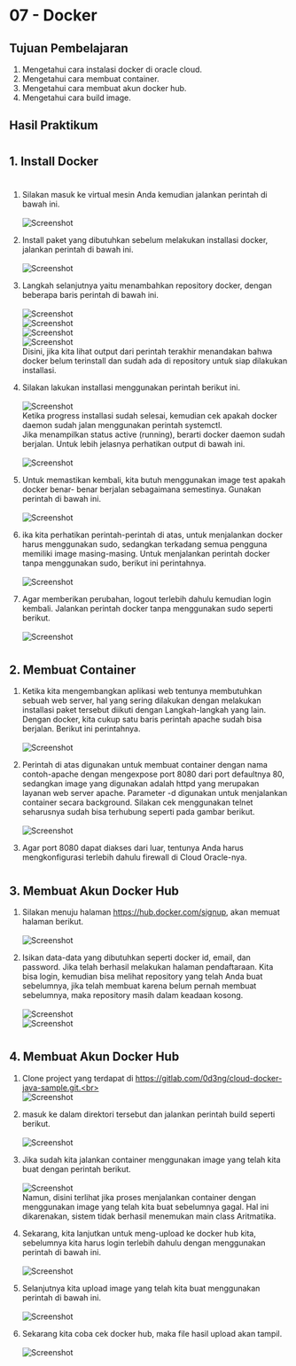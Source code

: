 # 07 - Docker

## Tujuan Pembelajaran

1. Mengetahui cara instalasi docker di oracle cloud.
2. Mengetahui cara membuat container.
3. Mengetahui cara membuat akun docker hub.
4. Mengetahui cara build image.

## Hasil Praktikum

#
## 1. Install Docker 
# 

1. Silakan masuk ke virtual mesin Anda kemudian jalankan perintah di bawah ini.<br><br>
![Screenshot](img/Langkah1.png)<br>

2. Install paket yang dibutuhkan sebelum melakukan installasi docker, jalankan perintah 
di bawah ini.<br><br>
![Screenshot](img/Langkah2.png)<br>

3. Langkah  selanjutnya  yaitu  menambahkan  repository  docker,  dengan  beberapa  baris 
perintah di bawah ini.<br><br>
![Screenshot](img/Langkah3.png)<br>
![Screenshot](img/Langkah4.png)<br> 
![Screenshot](img/Langkah5.png)<br> 
![Screenshot](img/Langkah6.png)<br> 
Disini, jika kita lihat output dari perintah terakhir menandakan bahwa docker belum terinstall dan sudah ada di repository untuk siap dilakukan installasi.

4. Silakan lakukan installasi menggunakan perintah berikut ini.<br><br>
![Screenshot](img/Langkah7.png)<br>
Ketika progress installasi sudah selesai, kemudian cek apakah docker daemon sudah 
jalan menggunakan perintah systemctl.<br>
Jika menampilkan status active (running), berarti docker daemon sudah berjalan. Untuk 
lebih jelasnya perhatikan output di bawah ini. <br><br>
![Screenshot](img/Langkah8.png)<br>

5. Untuk memastikan kembali, kita butuh menggunakan image test apakah docker benar-
benar berjalan sebagaimana semestinya. Gunakan perintah di bawah ini.<br><br>
![Screenshot](img/Langkah9.png)<br> 

6. ika kita perhatikan perintah-perintah di atas, untuk menjalankan docker harus menggunakan 
sudo,  sedangkan  terkadang  semua  pengguna  memiliki  image  masing-masing.  Untuk 
menjalankan perintah docker tanpa menggunakan sudo, berikut ini perintahnya.<br><br>
![Screenshot](img/Langkah10.png)<br>

7. Agar  memberikan  perubahan,  logout  terlebih  dahulu  kemudian  login  kembali. Jalankan perintah docker tanpa menggunakan sudo seperti berikut.<br><br>
![Screenshot](img/Langkah11.png)<br>

#

## 2. Membuat Container

1. Ketika kita mengembangkan aplikasi web tentunya membutuhkan sebuah web server, hal yang 
sering dilakukan dengan melakukan installasi paket tersebut diikuti dengan Langkah-langkah 
yang lain. Dengan docker, kita cukup satu baris perintah apache sudah bisa berjalan. Berikut 
ini perintahnya.<br><br>
![Screenshot](img/Langkah12.png)<br>

2. Perintah  di  atas  digunakan  untuk  membuat  container  dengan  nama  contoh-apache  dengan 
mengexpose port 8080 dari port defaultnya 80, sedangkan image yang digunakan adalah httpd 
yang  merupakan  layanan  web  server  apache.  Parameter  -d  digunakan  untuk  menjalankan 
container secara background. Silakan cek menggunakan telnet seharusnya sudah bisa terhubung seperti pada gambar berikut.<br><br>
![Screenshot](img/Langkah13.png)<br>

3. Agar port 8080 dapat diakses dari luar, tentunya Anda harus mengkonfigurasi terlebih dahulu 
firewall di Cloud Oracle-nya.

#

## 3. Membuat Akun Docker Hub

1. Silakan menuju halaman https://hub.docker.com/signup, akan memuat halaman berikut.<br><br>
![Screenshot](img/Langkah14.png)<br>

2. Isikan  data-data  yang  dibutuhkan  seperti  docker  id,  email,  dan  password.  Jika  telah 
berhasil melakukan halaman pendaftaraan. Kita bisa login, kemudian bisa melihat repository yang telah Anda buat sebelumnya, jika telah 
membuat karena belum pernah membuat sebelumnya, maka repository masih dalam keadaan kosong.<br><br>
![Screenshot](img/Langkah15.png)<br>
![Screenshot](img/Langkah16.png)<br>

#

## 4. Membuat Akun Docker Hub


1. Clone project yang terdapat di https://gitlab.com/0d3ng/cloud-docker-java-sample.git.<br><br>
![Screenshot](img/Langkah17.png)<br> 

2. masuk ke dalam direktori tersebut dan jalankan perintah build seperti berikut.<br><br>
![Screenshot](img/Langkah18.png)<br>

3. Jika  sudah  kita jalankan  container menggunakan image yang telah kita buat dengan perintah berikut.<br><br>
![Screenshot](img/Langkah19.png)<br>
Namun, disini terlihat jika proses menjalankan container dengan menggunakan image yang telah kita buat sebelumnya gagal. Hal ini dikarenakan, sistem tidak berhasil menemukan main class Aritmatika.

4. Sekarang, kita lanjutkan untuk meng-upload ke docker hub kita, sebelumnya kita harus login terlebih dahulu dengan menggunakan perintah di bawah ini.<br><br>
![Screenshot](img/Langkah20.png)<br>

5. Selanjutnya kita upload image yang telah kita buat menggunakan perintah di bawah ini.<br><br>
![Screenshot](img/Langkah21.png)<br>

6. Sekarang kita coba cek docker hub, maka file hasil upload akan tampil.<br><br>
![Screenshot](img/Langkah22.png)<br>


